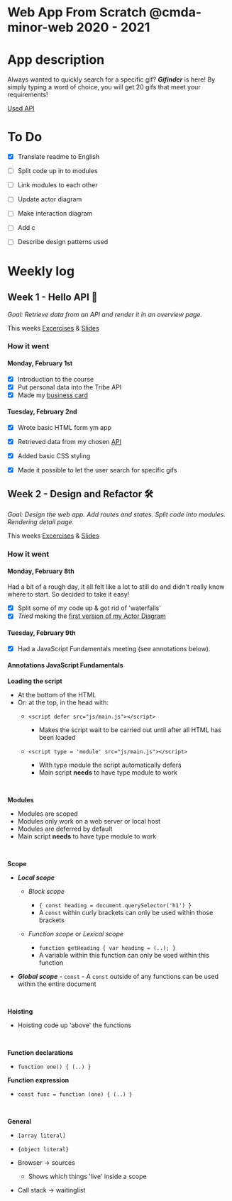 # Web App From Scratch @cmda-minor-web 2020 - 2021

# App description
Always wanted to quickly search for a specific gif? ***Gifinder*** is here! By simply typing a word of choice, you will get 20 gifs that meet your requirements!

[Used API](https://developers.giphy.com/docs/api/)



# To Do
- [x] Translate readme to English
- [ ] Split code up in to modules
- [ ] Link modules to each other
- [ ] Update actor diagram
- [ ] Make interaction diagram
- [ ] Add c
- [ ] Describe design patterns used



# Weekly log

## Week 1 - Hello API 🐒
*Goal: Retrieve data from an API and render it in an overview page.*

This weeks [Excercises](https://github.com/cmda-minor-web/web-app-from-scratch-2021/blob/master/course/week-1.md) & [Slides](https://docs.google.com/presentation/d/1hXfgIhBzJ2QXDmpKpMcx7G-a9R_fVrcPdeOyM3G0I00/edit?usp=sharing)

### How it went
#### Monday, February 1st
- [x] Introduction to the course
- [x] Put personal data into the Tribe API 
- [x] Made my [business card](https://lisaoude.github.io/kickoff-2021/)

#### Tuesday, February 2nd
- [x] Wrote basic HTML form ym app
- [x] Retrieved data from my chosen [API](https://developers.giphy.com/docs/api/)
- [x] Added basic CSS styling
- [x] Made it possible to let the user search for specific gifs




## Week 2 - Design and Refactor 🛠
*Goal: Design the web app. Add routes and states. Split code into modules. Rendering detail page.*

This weeks [Excercises](https://github.com/cmda-minor-web/web-app-from-scratch-2021/blob/master/course/week-2.md) & [Slides](https://docs.google.com/presentation/d/1ycANqFk9LtrZCBJF2TyQ1c_bejjEctSlb-52xbK_P1g/edit?usp=sharing)


### How it went
#### Monday, February 8th
Had a bit of a rough day, it all felt like a lot to still do and didn't really know where to start. So decided to take it easy!
- [x] Split some of my code up & got rid of 'waterfalls'
- [x] *Tried* making the [first version of my Actor Diagram](https://github.com/lisaoude/web-app-from-scratch-2021/blob/master/images/v1_actordiagram.png)

#### Tuesday, February 9th
- [x] Had a JavaScript Fundamentals meeting (see annotations below).




#### Annotations JavaScript Fundamentals 
**Loading the script**
- At the bottom of the HTML
- Or: at the top, in the head with:
    - ```<script defer src="js/main.js"></script>```
        - Makes the script wait to be carried out until after all HTML has been loaded

    - ```<script type = 'module' src="js/main.js"></script>```
        - With type module the script automatically defers
        - Main script **needs** to have type module to work

<br/>

**Modules**
- Modules are scoped
- Modules only work on a web server or local host
- Modules are deferred by default
- Main script **needs** to have type module to work

<br/>

**Scope**
- ***Local scope***
    - *Block scope*
        - ```{ const heading = document.querySelector('h1') }```
        - A ```const``` within curly brackets can only be used within those brackets

    - *Function scope* or *Lexical scope*
        - ```function getHeading { var heading = (..); }```
        - A variable within this function can only be used within this function

- ***Global scope***
        - ```const``` 
        - A ```const``` outside of any functions can be used within the entire document

<br/>

**Hoisting**
- Hoisting code up 'above' the functions

<br/>

**Function declarations**
- ```function one() { (..) }```

**Function expression**
- ```const func = function (one) { (..) }```

<br/>

**General**
- ```[array literal]```
- ```{object literal}```

- Browser -> sources
    - Shows which things 'live' inside a scope 

- Call stack -> waitinglist 


<!--In this course you will learn to build a web application without frameworks or unnecessary libraries, but with vanilla HTML, CSS & JavaScript as much as possible. The end result is a modular, single page web app (SPA). Data will be retrieved from an external API of your choice, manipulated and finally shown in the UI of the App. You will learn different ways to structure code and develop your own coding style. With the gained knowledge you will be able to build interactive prototypes, based on real data. Also you will gain a better understanding of how API's, frameworks and libraries work.-->

<!--## Learning goals-->

<!--
* _You can add structure to your code by applying patterns. You can defend the choice for the chosen patterns_
* _You can retrieve data, manipulate it and dynamically convert it to html elements using templating_
* _You understand how you can work with an external API using asynchronous code_
* _You understand how you can manage state in your application and you inform the user of state where necessary_
-->

<!--
[Rubric](https://docs.google.com/spreadsheets/d/1vJJ4EhIqkefWj1nWFp0Pnvy1Kld-S2V3qwZgC6XQO0c/edit?usp=sharing), with learning goals
[Overall planning](https://teams.microsoft.com/l/file/95EAEC95-4AB8-4E62-A810-2445969460B6?tenantId=0907bb1e-21fc-476f-8843-02d09ceb59a7&fileType=xlsx&objectUrl=https%3A%2F%2Ficthva.sharepoint.com%2Fsites%2FFDMCI_EDU__CMD20_21_Minor_Web_5i7j73jt%2FShared%20Documents%2F02%20-%20Web%20App%20From%20Scratch%2FWAFS%202021%20Planning.xlsx&baseUrl=https%3A%2F%2Ficthva.sharepoint.com%2Fsites%2FFDMCI_EDU__CMD20_21_Minor_Web_5i7j73jt&serviceName=teams&threadId=19:9bd8abc7b32c4e0196ddbaae12cf8e79@thread.tacv2&groupId=5d001f9a-0a4b-4768-92b1-0f1768328ba3)
-->








<!--### Week 3 - Wrapping up 🎁-->

<!--
Goal:
Manipulate data. Reflect on end result
-->

<!--[Excercises](https://github.com/cmda-minor-web/web-app-from-scratch-2021/blob/master/course/week-3.md)-->

<!--[Slides](https://docs.google.com/presentation/d/1yZi-ODpENKHMr0-kpKmnCI6dGSgXS9oeLxMXCJnieic/edit?usp=sharing)-->

<!--
## Best Practices
All work during this course will be tested against our [Best Practices for JavaScript](https://github.com/cmda-minor-web/best-practices/blob/master/javascript.md).
-->

<!-- Add a link to your live demo in Github Pages 🌐-->

<!-- ☝️ replace this description with a description of your own work -->

<!-- replace the code in the /docs folder with your own, so you can showcase your work with GitHub Pages 🌍 -->

<!-- Add a nice poster image here at the end of the week, showing off your shiny frontend 📸 -->

<!-- Maybe a table of contents here? 📚 -->

<!-- How about a section that describes how to install this project? 🤓 -->

<!-- ...but how does one use this project? What are its features 🤔 -->

<!-- What external data source is featured in your project and what are its properties 🌠 -->

<!-- Maybe a checklist of done stuff and stuff still on your wishlist? ✅ -->

<!-- How about a license here? 📜 (or is it a licence?) 🤷 -->
